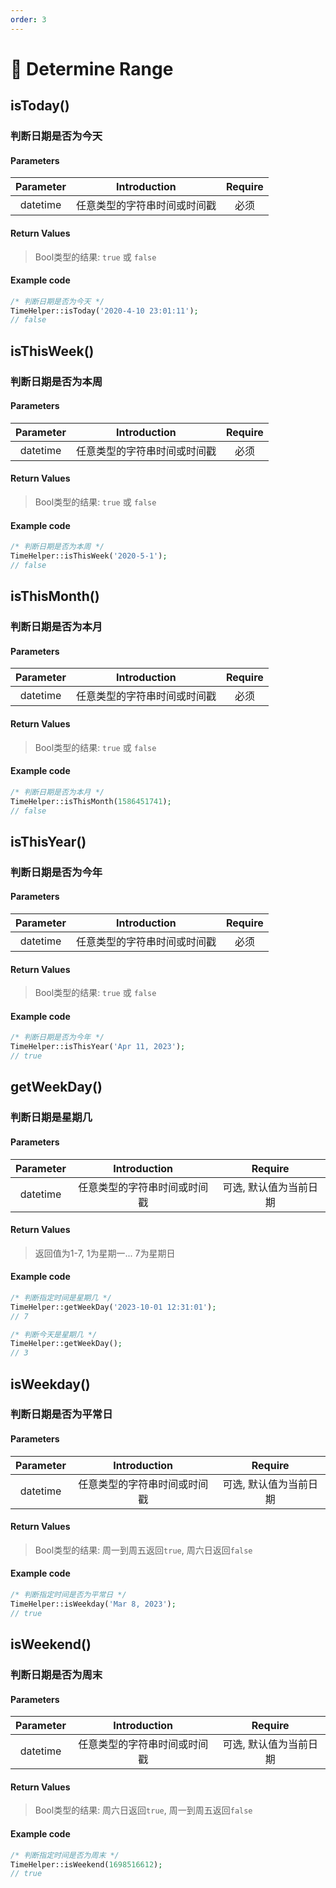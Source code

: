 ```yaml
---
order: 3
---
```


# 🍉 Determine Range

## isToday()

### 判断日期是否为今天

#### Parameters

| Parameter |  Introduction  | Require |
|:---------:|:--------------:|:-------:|
| datetime  | 任意类型的字符串时间或时间戳 |   必须    |

#### Return Values

> Bool类型的结果: `true` 或 `false`

#### Example code

```php
/* 判断日期是否为今天 */
TimeHelper::isToday('2020-4-10 23:01:11');
// false
```

## isThisWeek()

### 判断日期是否为本周

#### Parameters

| Parameter |  Introduction  | Require |
|:---------:|:--------------:|:-------:|
| datetime  | 任意类型的字符串时间或时间戳 |   必须    |

#### Return Values

> Bool类型的结果: `true` 或 `false`

#### Example code

```php
/* 判断日期是否为本周 */
TimeHelper::isThisWeek('2020-5-1');
// false
```

## isThisMonth()

### 判断日期是否为本月

#### Parameters

| Parameter |  Introduction  | Require |
|:---------:|:--------------:|:-------:|
| datetime  | 任意类型的字符串时间或时间戳 |   必须    |

#### Return Values

> Bool类型的结果: `true` 或 `false`

#### Example code

```php
/* 判断日期是否为本月 */
TimeHelper::isThisMonth(1586451741);
// false
```

## isThisYear()

### 判断日期是否为今年

#### Parameters

| Parameter |  Introduction  | Require |
|:---------:|:--------------:|:-------:|
| datetime  | 任意类型的字符串时间或时间戳 |   必须    |

#### Return Values

> Bool类型的结果: `true` 或 `false`

#### Example code

```php
/* 判断日期是否为今年 */
TimeHelper::isThisYear('Apr 11, 2023');
// true
```

## getWeekDay()

### 判断日期是星期几

#### Parameters

| Parameter |  Introduction  |   Require    |
|:---------:|:--------------:|:------------:|
| datetime  | 任意类型的字符串时间或时间戳 | 可选, 默认值为当前日期 |

#### Return Values

> 返回值为1-7, 1为星期一... 7为星期日

#### Example code

```php
/* 判断指定时间是星期几 */
TimeHelper::getWeekDay('2023-10-01 12:31:01');
// 7

/* 判断今天是星期几 */
TimeHelper::getWeekDay();
// 3
```

## isWeekday()

### 判断日期是否为平常日

#### Parameters

| Parameter |  Introduction  |   Require    |
|:---------:|:--------------:|:------------:|
| datetime  | 任意类型的字符串时间或时间戳 | 可选, 默认值为当前日期 |

#### Return Values

> Bool类型的结果: 周一到周五返回`true`, 周六日返回`false`

#### Example code

```php
/* 判断指定时间是否为平常日 */
TimeHelper::isWeekday('Mar 8, 2023');
// true
```

## isWeekend()

### 判断日期是否为周末

#### Parameters

| Parameter |  Introduction  |   Require    |
|:---------:|:--------------:|:------------:|
| datetime  | 任意类型的字符串时间或时间戳 | 可选, 默认值为当前日期 |

#### Return Values

> Bool类型的结果: 周六日返回`true`, 周一到周五返回`false`

#### Example code

```php
/* 判断指定时间是否为周末 */
TimeHelper::isWeekend(1698516612);
// true
```